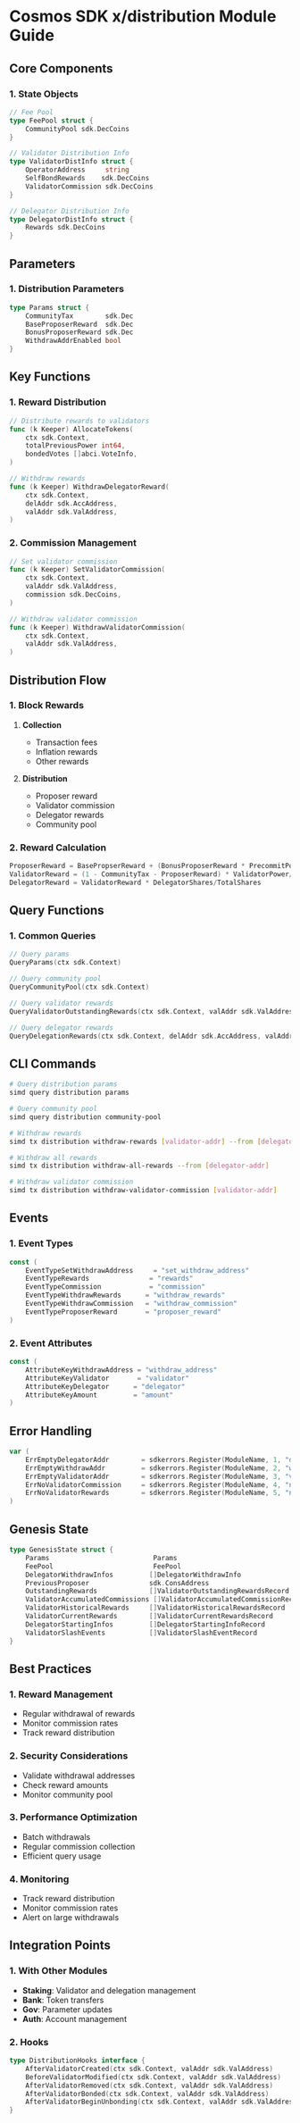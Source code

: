 # Cosmos SDK x/distribution Module Guide

## Core Components

### 1. State Objects
```go
// Fee Pool
type FeePool struct {
    CommunityPool sdk.DecCoins
}

// Validator Distribution Info
type ValidatorDistInfo struct {
    OperatorAddress     string
    SelfBondRewards    sdk.DecCoins
    ValidatorCommission sdk.DecCoins
}

// Delegator Distribution Info
type DelegatorDistInfo struct {
    Rewards sdk.DecCoins
}
```

## Parameters

### 1. Distribution Parameters
```go
type Params struct {
    CommunityTax        sdk.Dec
    BaseProposerReward  sdk.Dec
    BonusProposerReward sdk.Dec
    WithdrawAddrEnabled bool
}
```

## Key Functions

### 1. Reward Distribution
```go
// Distribute rewards to validators
func (k Keeper) AllocateTokens(
    ctx sdk.Context,
    totalPreviousPower int64,
    bondedVotes []abci.VoteInfo,
)

// Withdraw rewards
func (k Keeper) WithdrawDelegatorReward(
    ctx sdk.Context,
    delAddr sdk.AccAddress,
    valAddr sdk.ValAddress,
)
```

### 2. Commission Management
```go
// Set validator commission
func (k Keeper) SetValidatorCommission(
    ctx sdk.Context,
    valAddr sdk.ValAddress,
    commission sdk.DecCoins,
)

// Withdraw validator commission
func (k Keeper) WithdrawValidatorCommission(
    ctx sdk.Context,
    valAddr sdk.ValAddress,
)
```

## Distribution Flow

### 1. Block Rewards
1. **Collection**
   - Transaction fees
   - Inflation rewards
   - Other rewards

2. **Distribution**
   - Proposer reward
   - Validator commission
   - Delegator rewards
   - Community pool

### 2. Reward Calculation
```go
ProposerReward = BasePropserReward + (BonusProposerReward * PrecommitPower)
ValidatorReward = (1 - CommunityTax - ProposerReward) * ValidatorPower/TotalPower
DelegatorReward = ValidatorReward * DelegatorShares/TotalShares
```

## Query Functions

### 1. Common Queries
```go
// Query params
QueryParams(ctx sdk.Context)

// Query community pool
QueryCommunityPool(ctx sdk.Context)

// Query validator rewards
QueryValidatorOutstandingRewards(ctx sdk.Context, valAddr sdk.ValAddress)

// Query delegator rewards
QueryDelegationRewards(ctx sdk.Context, delAddr sdk.AccAddress, valAddr sdk.ValAddress)
```

## CLI Commands

```bash
# Query distribution params
simd query distribution params

# Query community pool
simd query distribution community-pool

# Withdraw rewards
simd tx distribution withdraw-rewards [validator-addr] --from [delegator-addr]

# Withdraw all rewards
simd tx distribution withdraw-all-rewards --from [delegator-addr]

# Withdraw validator commission
simd tx distribution withdraw-validator-commission [validator-addr]
```

## Events

### 1. Event Types
```go
const (
    EventTypeSetWithdrawAddress     = "set_withdraw_address"
    EventTypeRewards               = "rewards"
    EventTypeCommission            = "commission"
    EventTypeWithdrawRewards      = "withdraw_rewards"
    EventTypeWithdrawCommission   = "withdraw_commission"
    EventTypeProposerReward       = "proposer_reward"
)
```

### 2. Event Attributes
```go
const (
    AttributeKeyWithdrawAddress = "withdraw_address"
    AttributeKeyValidator       = "validator"
    AttributeKeyDelegator      = "delegator"
    AttributeKeyAmount         = "amount"
)
```

## Error Handling

```go
var (
    ErrEmptyDelegatorAddr        = sdkerrors.Register(ModuleName, 1, "delegator address is empty")
    ErrEmptyWithdrawAddr         = sdkerrors.Register(ModuleName, 2, "withdraw address is empty")
    ErrEmptyValidatorAddr        = sdkerrors.Register(ModuleName, 3, "validator address is empty")
    ErrNoValidatorCommission     = sdkerrors.Register(ModuleName, 4, "no validator commission")
    ErrNoValidatorRewards        = sdkerrors.Register(ModuleName, 5, "no validator rewards")
)
```

## Genesis State

```go
type GenesisState struct {
    Params                          Params
    FeePool                         FeePool
    DelegatorWithdrawInfos         []DelegatorWithdrawInfo
    PreviousProposer               sdk.ConsAddress
    OutstandingRewards             []ValidatorOutstandingRewardsRecord
    ValidatorAccumulatedCommissions []ValidatorAccumulatedCommissionRecord
    ValidatorHistoricalRewards     []ValidatorHistoricalRewardsRecord
    ValidatorCurrentRewards        []ValidatorCurrentRewardsRecord
    DelegatorStartingInfos         []DelegatorStartingInfoRecord
    ValidatorSlashEvents           []ValidatorSlashEventRecord
}
```

## Best Practices

### 1. Reward Management
- Regular withdrawal of rewards
- Monitor commission rates
- Track reward distribution

### 2. Security Considerations
- Validate withdrawal addresses
- Check reward amounts
- Monitor community pool

### 3. Performance Optimization
- Batch withdrawals
- Regular commission collection
- Efficient query usage

### 4. Monitoring
- Track reward distribution
- Monitor commission rates
- Alert on large withdrawals

## Integration Points

### 1. With Other Modules
- **Staking**: Validator and delegation management
- **Bank**: Token transfers
- **Gov**: Parameter updates
- **Auth**: Account management

### 2. Hooks
```go
type DistributionHooks interface {
    AfterValidatorCreated(ctx sdk.Context, valAddr sdk.ValAddress)
    BeforeValidatorModified(ctx sdk.Context, valAddr sdk.ValAddress)
    AfterValidatorRemoved(ctx sdk.Context, valAddr sdk.ValAddress)
    AfterValidatorBonded(ctx sdk.Context, valAddr sdk.ValAddress)
    AfterValidatorBeginUnbonding(ctx sdk.Context, valAddr sdk.ValAddress)
}
```